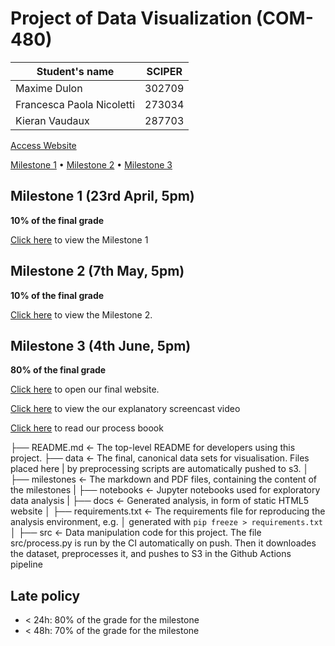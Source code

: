 # Project of Data Visualization (COM-480)

| Student's name | SCIPER |
| -------------- | ------ |
|Maxime Dulon|302709|
|Francesca Paola Nicoletti |273034|
| Kieran Vaudaux| 287703|

[Access Website](https://com-480-data-visualization.github.io/datavis-project-2022-NoMoreBarPlots/Website/index.html)

[Milestone 1](#milestone-1) • [Milestone 2](#milestone-2) • [Milestone 3](#milestone-3)

## Milestone 1 (23rd April, 5pm)

**10% of the final grade**

[Click here](./Milestones/Milestone1.md) to view the Milestone 1

## Milestone 2 (7th May, 5pm)

**10% of the final grade**

[Click here](./Milestones/Milestone2.pdf) to view the Milestone 2.

## Milestone 3 (4th June, 5pm)

**80% of the final grade**

[Click here](https://com-480-data-visualization.github.io/datavis-project-2022-NoMoreBarPlots/Website/index.html) to open our final website.

[Click here]() to view the our explanatory screencast video

[Click here](./Milestones/) to read our process boook


├── README.md          <- The top-level README for developers using this project.
├── data               <- The final, canonical data sets for visualisation. Files placed here
|                         by preprocessing scripts are automatically pushed to s3.
│
├── milestones         <- The markdown and PDF files, containing the content of the milestones
|
├── notebooks          <- Jupyter notebooks used for exploratory data analysis
|
├── docs               <- Generated analysis, in form of static HTML5 website
│
├── requirements.txt   <- The requirements file for reproducing the analysis environment, e.g.
│                         generated with `pip freeze > requirements.txt`
│
├── src                <- Data manipulation code for this project. The file src/process.py is
                          run by the CI automatically on push. Then it downloades the dataset,
                          preprocesses it, and pushes to S3 in the Github Actions pipeline


## Late policy

- < 24h: 80% of the grade for the milestone
- < 48h: 70% of the grade for the milestone
